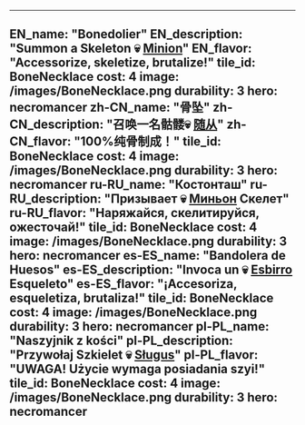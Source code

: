 ---

EN_name: "Bonedolier"
EN_description: "Summon a Skeleton 💀 <u>Minion</u>"
EN_flavor: "Accessorize, skeletize, brutalize!"
tile_id: BoneNecklace
cost: 4
image: /images/BoneNecklace.png
durability: 3
hero: necromancer
zh-CN_name: "骨坠"
zh-CN_description: "召唤一名骷髅💀 <u>随从</u>"
zh-CN_flavor: "100%纯骨制成！"
tile_id: BoneNecklace
cost: 4
image: /images/BoneNecklace.png
durability: 3
hero: necromancer
ru-RU_name: "Костонташ"
ru-RU_description: "Призывает 💀 <u>Миньон</u> Скелет"
ru-RU_flavor: "Наряжайся, скелитируйся, ожесточай!"
tile_id: BoneNecklace
cost: 4
image: /images/BoneNecklace.png
durability: 3
hero: necromancer
es-ES_name: "Bandolera de Huesos"
es-ES_description: "Invoca un 💀 <u>Esbirro</u> Esqueleto"
es-ES_flavor: "¡Accesoriza, esqueletiza, brutaliza!"
tile_id: BoneNecklace
cost: 4
image: /images/BoneNecklace.png
durability: 3
hero: necromancer
pl-PL_name: "Naszyjnik z kości"
pl-PL_description: "Przywołaj Szkielet 💀 <u>Sługus</u>"
pl-PL_flavor: "UWAGA! Użycie wymaga posiadania szyi!"
tile_id: BoneNecklace
cost: 4
image: /images/BoneNecklace.png
durability: 3
hero: necromancer
---